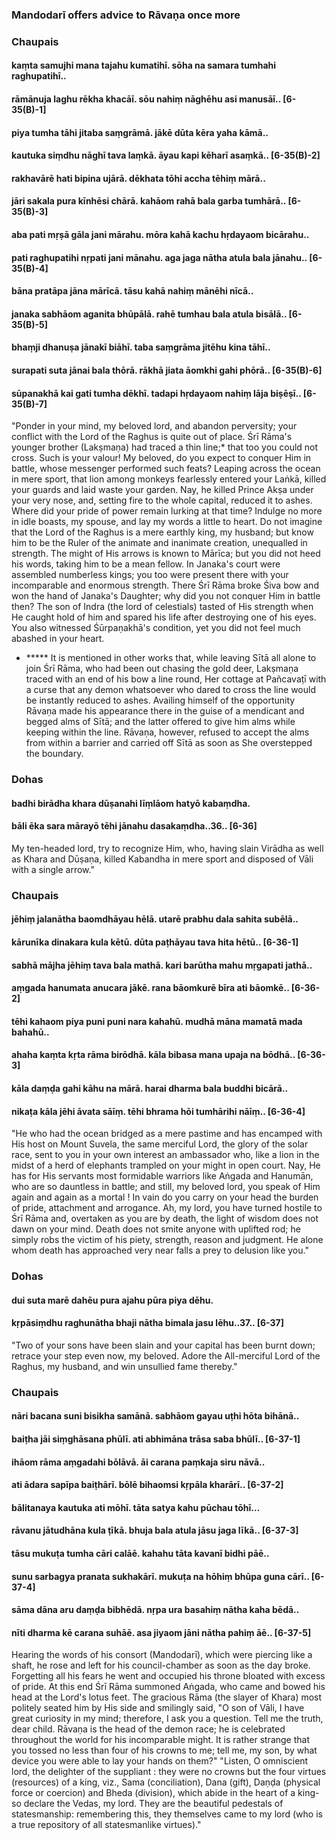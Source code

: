 ### Mandodarī offers advice to Rāvaṇa once more

### Chaupais

#### kaṃta samujhi mana tajahu kumatihī. sōha na samara tumhahi raghupatihī..
#### rāmānuja laghu rēkha khacāī. sōu nahiṃ nāghēhu asi manusāī.. [6-35(B)-1]
#### piya tumha tāhi jitaba saṃgrāmā. jākē dūta kēra yaha kāmā..
#### kautuka siṃdhu nāghī tava laṃkā. āyau kapi kēharī asaṃkā.. [6-35(B)-2]
#### rakhavārē hati bipina ujārā. dēkhata tōhi accha tēhiṃ mārā..
#### jāri sakala pura kīnhēsi chārā. kahāom rahā bala garba tumhārā.. [6-35(B)-3]
#### aba pati mṛṣā gāla jani mārahu. mōra kahā kachu hṛdayaom bicārahu..
#### pati raghupatihi nṛpati jani mānahu. aga jaga nātha atula bala jānahu.. [6-35(B)-4]
#### bāna pratāpa jāna mārīcā. tāsu kahā nahiṃ mānēhi nīcā..
#### janaka sabhāom aganita bhūpālā. rahē tumhau bala atula bisālā.. [6-35(B)-5]
#### bhaṃji dhanuṣa jānakī biāhī. taba saṃgrāma jitēhu kina tāhī..
#### surapati suta jānai bala thōrā. rākhā jiata āomkhi gahi phōrā.. [6-35(B)-6]
#### sūpanakhā kai gati tumha dēkhī. tadapi hṛdayaom nahiṃ lāja biṣēṣī.. [6-35(B)-7]

"Ponder in your mind, my beloved lord, and abandon perversity; your conflict with the Lord of the Raghus is quite out of place. Śrī Rāma's younger brother (Lakṣmaṇa) had traced a thin line;* that too you could not cross. Such is your valour! My beloved, do you expect to conquer Him in battle, whose messenger performed such feats? Leaping across the ocean in mere sport, that lion among monkeys fearlessly entered your Laṅkā, killed your guards and laid waste your garden. Nay, he killed Prince Akṣa under your very nose, and, setting fire to the whole capital, reduced it to ashes. Where did your pride of power remain lurking at that time? Indulge no more in idle boasts, my spouse, and lay my words a little to heart. Do not imagine that the Lord of the Raghus is a mere earthly king, my husband; but know him to be the Ruler of the animate and inanimate creation, unequalled in strength. The might of His arrows is known to Mārīca; but you did not heed his words, taking him to be a mean fellow. In Janaka's court were assembled numberless kings; you too were present there with your incomparable and enormous strength. There Śrī Rāma broke Śiva bow and won the hand of Janaka's Daughter; why did you not conquer Him in battle then? The son of Indra (the lord of celestials) tasted of His strength when He caught hold of him and spared his life after destroying one of his eyes. You also witnessed Śūrpaṇakhā's condition, yet you did not feel much abashed in your heart.

- ***** It is mentioned in other works that, while leaving Sītā all alone to join Śrī Rāma, who had been out chasing the gold deer, Lakṣmaṇa traced with an end of his bow a line round, Her cottage at Pañcavaṭī with a curse that any demon whatsoever who dared to cross the line would be instantly reduced to ashes. Availing himself of the opportunity Rāvaṇa made his appearance there in the guise of a mendicant and begged alms of Sītā; and the latter offered to give him alms while keeping within the line. Rāvaṇa, however, refused to accept the alms from within a barrier and carried off Sītā as soon as She overstepped the boundary.

### Dohas

#### badhi birādha khara dūṣanahi līṃlāom hatyō kabaṃdha.
#### bāli ēka sara mārayō tēhi jānahu dasakaṃdha..36.. [6-36]

My ten-headed lord, try to recognize Him, who, having slain Virādha as well as Khara and Dūṣaṇa, killed Kabandha in mere sport and disposed of Vāli with a single arrow."

### Chaupais

#### jēhiṃ jalanātha baomdhāyau hēlā. utarē prabhu dala sahita subēlā..
#### kārunīka dinakara kula kētū. dūta paṭhāyau tava hita hētū.. [6-36-1]
#### sabhā mājha jēhiṃ tava bala mathā. kari barūtha mahu mṛgapati jathā..
#### aṃgada hanumata anucara jākē. rana bāomkurē bīra ati bāomkē.. [6-36-2]
#### tēhi kahaom piya puni puni nara kahahū. mudhā māna mamatā mada bahahū..
#### ahaha kaṃta kṛta rāma birōdhā. kāla bibasa mana upaja na bōdhā.. [6-36-3]
#### kāla daṃḍa gahi kāhu na mārā. harai dharma bala buddhi bicārā..
#### nikaṭa kāla jēhi āvata sāīṃ. tēhi bhrama hōi tumhārihi nāīṃ.. [6-36-4]

"He who had the ocean bridged as a mere pastime and has encamped with His host on Mount Suvela, the same merciful Lord, the glory of the solar race, sent to you in your own interest an ambassador who, like a lion in the midst of a herd of elephants trampled on your might in open court. Nay, He has for His servants most formidable warriors like Aṅgada and Hanumān, who are so dauntless in battle; and still, my beloved lord, you speak of Him again and again as a mortal ! In vain do you carry on your head the burden of pride, attachment and arrogance. Ah, my lord, you have turned hostile to Śrī Rāma and, overtaken as you are by death, the light of wisdom does not dawn on your mind. Death does not smite anyone with uplifted rod; he simply robs the victim of his piety, strength, reason and judgment. He alone whom death has approached very near falls a prey to delusion like you."

### Dohas

#### dui suta marē dahēu pura ajahu pūra piya dēhu.
#### kṛpāsiṃdhu raghunātha bhaji nātha bimala jasu lēhu..37.. [6-37]

"Two of your sons have been slain and your capital has been burnt down; retrace your step even now, my beloved. Adore the All-merciful Lord of the Raghus, my husband, and win unsullied fame thereby."

### Chaupais

#### nāri bacana suni bisikha samānā. sabhāom gayau uṭhi hōta bihānā..
#### baiṭha jāi siṃghāsana phūlī. ati abhimāna trāsa saba bhūlī.. [6-37-1]
#### ihāom rāma aṃgadahi bōlāvā. āi carana paṃkaja siru nāvā..
#### ati ādara sapīpa baiṭhārī. bōlē bihaomsi kṛpāla kharārī.. [6-37-2]
#### bālitanaya kautuka ati mōhī. tāta satya kahu pūchau tōhī...
#### rāvanu jātudhāna kula ṭīkā. bhuja bala atula jāsu jaga līkā.. [6-37-3]
#### tāsu mukuṭa tumha cāri calāē. kahahu tāta kavanī bidhi pāē..
#### sunu sarbagya pranata sukhakārī. mukuṭa na hōhiṃ bhūpa guna cārī.. [6-37-4]
#### sāma dāna aru daṃḍa bibhēdā. nṛpa ura basahiṃ nātha kaha bēdā..
#### nīti dharma kē carana suhāē. asa jiyaom jāni nātha pahiṃ āē.. [6-37-5]

Hearing the words of his consort (Mandodarī), which were piercing like a shaft, he rose and left for his council-chamber as soon as the day broke. Forgetting all his fears he went and occupied his throne bloated with excess of pride. At this end Śrī Rāma summoned Aṅgada, who came and bowed his head at the Lord's lotus feet. The gracious Rāma (the slayer of Khara) most politely seated him by His side and smilingly said, "O son of Vāli, I have great curiosity in my mind; therefore, I ask you a question. Tell me the truth, dear child. Rāvaṇa is the head of the demon race; he is celebrated throughout the world for his incomparable might. It is rather strange that you tossed no less than four of his crowns to me; tell me, my son, by what device you were able to lay your hands on them?" "Listen, O omniscient lord, the delighter of the suppliant : they were no crowns but the four virtues (resources) of a king, viz., Sama (conciliation), Dana (gift), Daṇḍa (physical force or coercion) and Bheda (division), which abide in the heart of a king- so declare the Vedas, my lord. They are the beautiful pedestals of statesmanship: remembering this, they themselves came to my lord (who is a true repository of all statesmanlike virtues)."